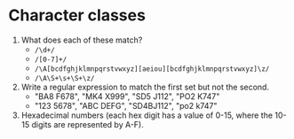 # Character classes

1. What does each of these match?
    - `/\d+/`
    - `/[0-7]+/`
    - `/\A[bcdfghjklmnpqrstvwxyz][aeiou][bcdfghjklmnpqrstvwxyz]\z/`
    - `/\A\S+\s+\S+\z/`
2. Write a regular expression to match the first set but not the second.
    - "BA8 F678", "MK4 X999", "SD5 J112", "PO2 K747"
    - "123 5678", "ABC DEFG", "SD4BJ112", "po2 k747"
3. Hexadecimal numbers (each hex digit has a value of 0-15, where the 10-15
   digits are represented by A-F).
